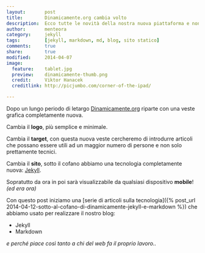 ```yaml
---
layout:       post
title:        Dinamicamente.org cambia volto
description:  Ecco tutte le novità della nostra nuova piattaforma e non solo...
author:       menteora
category:     jekyll
tags:         [jekyll, markdown, md, blog, sito statico]
comments:     true
share:        true
modified:     2014-04-07
image:
  feature:    tablet.jpg
  preview:    dinamicamente-thumb.png
  credit:     Viktor Hanacek
  creditlink: http://picjumbo.com/corner-of-the-ipad/

---
```

Dopo un lungo periodo di letargo [Dinamicamente.org](www.dinamicamente.org) riparte con una veste grafica completamente nuova.

Cambia il **logo**, più semplice e minimale.

Cambia il **target**, con questa nuova veste cercheremo di introdurre articoli che possano essere utili ad un maggior numero di persone e non solo prettamente tecnici.

Cambia il **sito**, sotto il cofano abbiamo una tecnologia completamente nuova: [Jekyll](http://jekyllrb.com/).

Sopratutto da ora in poi sarà visualizzabile da qualsiasi dispositivo **mobile**! *(ed era ora)*

Con questo post iniziamo una [serie di articoli sulla tecnologia]({% post_url 2014-04-12-sotto-al-cofano-di-dinamicamente-jekyll-e-markdown %}) che abbiamo usato per realizzare il nostro blog:

- Jekyll
- Markdown

*e perché piace così tanto a chi del web fa il proprio lavoro..*